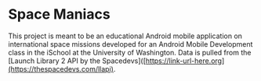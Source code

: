 # Space Maniacs
This project is meant to be an educational Android mobile application on international space missions developed for an Android Mobile Development class in the iSchool at the University of Washington. Data is pulled from the [Launch Library 2 API by the Spacedevs]([https://link-url-here.org](https://thespacedevs.com/llapi). 
